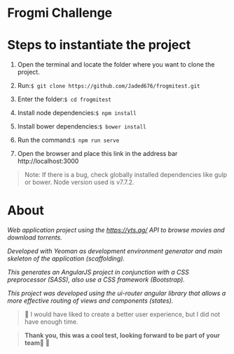 # Frogmi Challenge

# Steps to instantiate the project

1. Open the terminal and locate the folder where you want to clone the project.

2. Run:```$ git clone https://github.com/Jaded676/frogmitest.git```

3. Enter the folder:```$ cd frogmitest```

4. Install node dependencies:```$ npm install```

5. Install bower dependencies:```$ bower install```

6. Run the command:```$ npm run serve```

7. Open the browser and place this link in the address bar http://localhost:3000

> Note: If there is a bug, check globally installed dependencies like gulp or bower. Node version used is v7.7.2.

# About

_Web application project using the https://yts.ag/ API to browse movies and download torrents._

_Developed with Yeoman as development environment generator and main skeleton of the application (scaffolding)._

_This generates an AngularJS project in conjunction with a CSS preprocessor (SASS), also use a CSS framework (Bootstrap)._

_This project was developed using the ui-router angular library that allows a more effective routing of views and components (states)._

> :see_no_evil: I would have liked to create a better user experience, but I did not have enough time.

> **Thank you, this was a cool test, looking forward to be part of your team**:metal: :tada:
